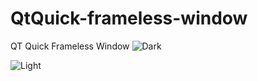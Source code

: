 # QtQuick-frameless-window
QT Quick Frameless Window 
![Dark](https://github.com/techcoderhub/QtQuick-frameless-window/blob/main/screenshot/Dark.png)

![Light](https://github.com/techcoderhub/QtQuick-frameless-window/blob/main/screenshot/Light.png)

